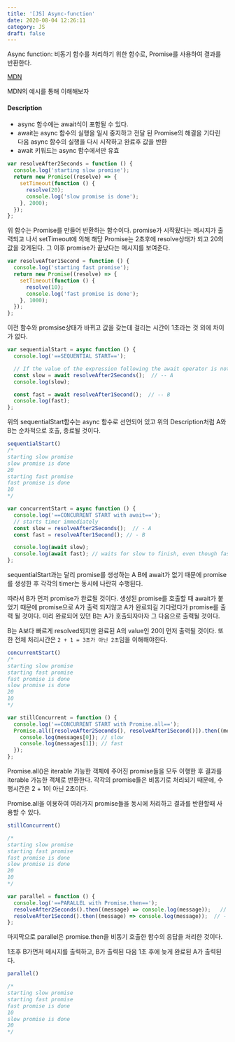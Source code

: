 ```yaml
---
title: '[JS] Async-function'
date: 2020-08-04 12:26:11
category: JS
draft: false
---
```


Async function: 비동기 함수를 처리하기 위한 함수로, Promise를 사용하여 결과를 반환한다.

[MDN](https://developer.mozilla.org/ko/docs/Web/JavaScript/Reference/Statements/async_function)

MDN의 예시를 통해 이해해보자

#### Description

- async 함수에는 await식이 포함될 수 있다.
- await는 async 함수의 실행을 일시 중지하고 전달 된 Promise의 해결을 기다린 다음 async 함수의 실행을 다시 시작하고 완료후 값을 반환
- await 키워드는 async 함수에서만 유효

```js
var resolveAfter2Seconds = function () {
  console.log('starting slow promise');
  return new Promise((resolve) => {
    setTimeout(function () {
      resolve(20);
      console.log('slow promise is done');
    }, 2000);
  });
};
```
위 함수는 Promise를 만들어 반환하는 함수이다.
promise가 시작됬다는 메시지가 출력되고 나서 setTimeout에 의해 해당 Promise는 2초후에 resolve상태가 되고 20의 값을 갖게된다. 그 이후 promise가 끝났다는 메시지를 보여준다.

```js
var resolveAfter1Second = function () {
  console.log('starting fast promise');
  return new Promise((resolve) => {
    setTimeout(function () {
      resolve(10);
      console.log('fast promise is done');
    }, 1000);
  });
};
```
이전 함수와 promsise상태가 바뀌고 값을 갖는데 걸리는 시간이 1초라는 것 외에 차이가 없다.


```js
var sequentialStart = async function () {
  console.log('==SEQUENTIAL START==');

  // If the value of the expression following the await operator is not a Promise, it's converted to a resolved Promise.
  const slow = await resolveAfter2Seconds();  // -- A
  console.log(slow);

  const fast = await resolveAfter1Second();  // -- B
  console.log(fast);
};
```

위의 sequentialStart함수는 async 함수로 선언되어 있고 위의 Description처럼 A와 B는 순차적으로 호출, 종료될 것이다.

```js
sequentialStart() 
/*
starting slow promise
slow promise is done
20
starting fast promise
fast promise is done
10
*/
```



```js
var concurrentStart = async function () {
  console.log('==CONCURRENT START with await==');
  // starts timer immediately
  const slow = resolveAfter2Seconds();  // - A
  const fast = resolveAfter1Second(); // - B

  console.log(await slow);
  console.log(await fast); // waits for slow to finish, even though fast is already done!
};
```

sequentialStart과는 달리 promise를 생성하는 A B에 await가 없기 때문에 promise를 생성한 후 각각의 timer는 동시에 나란히 수행된다.

따라서 B가 먼저 promise가 완료될 것이다.
생성된 promise를 호출할 때 await가 붙었기 때문에 promise<pending>으로 A가 출력 되지않고 A가 완료되길 기다렸다가 promise<number>를 출력 될 것이다.
미리 완료되어 있던 B는 A가 호출되자마자 그 다음으로 출력될 것이다.

B는 A보다 빠르게 resolved되지만 완료된 A의 value인 20이 먼저 출력될 것이다. 
또한 전체 처리시간은 `2 + 1 = 3초가 아닌 2초`임을 이해해야한다.

```js
concurrentStart()
/*
starting slow promise
starting fast promise
fast promise is done
slow promise is done
20
10
*/
```

```js
var stillConcurrent = function () {
  console.log('==CONCURRENT START with Promise.all==');
  Promise.all([resolveAfter2Seconds(), resolveAfter1Second()]).then((messages) => {
    console.log(messages[0]); // slow
    console.log(messages[1]); // fast
  });
};
```


Promise.all()은 iterable 가능한 객체에 주어진 promise들을 모두 이행한 후 결과를 iterable 가능한 객체로 반환한다. 각각의 promise들은 비동기로 처리되기 때문에, 
수행시간은 2 + 1이 아닌 2초이다.

Promise.all을 이용하여 여러가지 promise들을 동시에 처리하고 결과를 반환할때 사용할 수 있다.


```js
stillConcurrent()

/*
starting slow promise
starting fast promise
fast promise is done
slow promise is done
20
10
*/
```


```js
var parallel = function () {
  console.log('==PARALLEL with Promise.then==');
  resolveAfter2Seconds().then((message) => console.log(message));   // - A
  resolveAfter1Second().then((message) => console.log(message));  // - B
};
```

마지막으로 parallel은 promise.then을 비동기 호출한 함수의 응답을 처리한 것이다.

1초후 B가먼저 메시지를 출력하고, B가 출력된 다음 1초 후에 늦게 완료된 A가 출력된다.

```js
parallel()

/*
starting slow promise
starting fast promise
fast promise is done
10
slow promise is done
20
*/
```